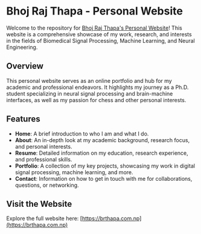 # Bhoj Raj Thapa - Personal Website

Welcome to the repository for [Bhoj Raj Thapa's Personal Website](https://anzanthapa.github.io/portfolio/)! This website is a comprehensive showcase of my work, research, and interests in the fields of Biomedical Signal Processing, Machine Learning, and Neural Engineering.

## Overview

This personal website serves as an online portfolio and hub for my academic and professional endeavors. It highlights my journey as a Ph.D. student specializing in neural signal processing and brain-machine interfaces, as well as my passion for chess and other personal interests.

## Features

- **Home**: A brief introduction to who I am and what I do.
- **About**: An in-depth look at my academic background, research focus, and personal interests.
- **Resume**: Detailed information on my education, research experience, and professional skills.
- **Portfolio**: A collection of my key projects, showcasing my work in digital signal processing, machine learning, and more.
- **Contact**: Information on how to get in touch with me for collaborations, questions, or networking.

## Visit the Website

Explore the full website here: [https://brthapa.com.np](https://brthapa.com.np)


